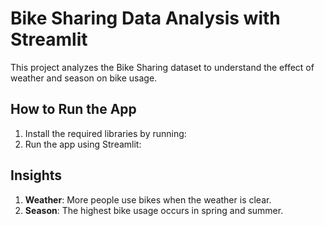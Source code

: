 # Bike Sharing Data Analysis with Streamlit

This project analyzes the Bike Sharing dataset to understand the effect of weather and season on bike usage.

## How to Run the App
1. Install the required libraries by running:
2. Run the app using Streamlit:


## Insights
1. **Weather**: More people use bikes when the weather is clear.
2. **Season**: The highest bike usage occurs in spring and summer.
